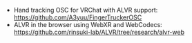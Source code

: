 * Hand tracking OSC for VRChat with ALVR support: https://github.com/A3yuu/FingerTruckerOSC
* ALVR in the browser using WebXR and WebCodecs: https://github.com/rinsuki-lab/ALVR/tree/research/alvr-web